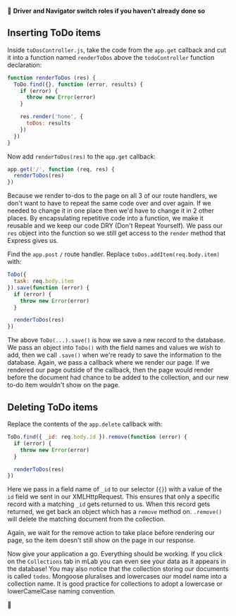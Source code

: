 :twisted_rightwards_arrows: **Driver and Navigator switch roles if you haven't already done so**

## Inserting ToDo items

Inside `toDosController.js`, take the code from the `app.get` callback and cut it into a function named `renderToDos` above the `todoController` function declaration:

```js
function renderToDos (res) {
  ToDo.find({}, function (error, results) {
    if (error) {
      throw new Error(error)
    }

    res.render('home', {
      toDos: results
    })
  })
}
```

Now add `renderToDos(res)` to the `app.get` callback:

```js
app.get('/', function (req, res) {
  renderToDos(res)
})
```

Because we render to-dos to the page on all 3 of our route handlers, we don't want to have to repeat the same code over and over again. If we needed to change it in one place then we'd have to change it in 2 other places. By encapsulating repetitive code into a function, we make it reusable and we keep our code DRY (Don't Repeat Yourself). We pass our `res` object into the function so we still get access to the `render` method that Express gives us.

Find the `app.post` `/` route handler. Replace `toDos.addItem(req.body.item)` with:

```js
ToDo({
  task: req.body.item
}).save(function (error) {
  if (error) {
    throw new Error(error)
  }

  renderToDos(res)
})
```

The above `ToDo(...).save()` is how we save a new record to the database. We pass an object into `ToDo()` with the field names and values we wish to add, then we call `.save()` when we're ready to save the information to the database. Again, we pass a callback where we render our page. If we rendered our page outside of the callback, then the page would render before the document had chance to be added to the collection, and our new to-do item wouldn't show on the page.

## Deleting ToDo items

Replace the contents of the `app.delete` callback with: 

```js
ToDo.find({ _id: req.body.id }).remove(function (error) {
  if (error) {
    throw new Error(error)
  }

  renderToDos(res)
})
```

Here we pass in a field name of `_id` to our selector (`{}`) with a value of the `id` field we sent in our XMLHttpRequest. This ensures that only a specific record with a matching `_id` gets returned to us. When this record gets returned, we get back an object which has a `remove` method on. `.remove()` will delete the matching document from the collection. 

Again, we wait for the remove action to take place before rendering our page, so the item doesn't still show on the page in our response.

Now give your application a go. Everything should be working. If you click on the `Collections` tab in mLab you can even see your data as it appears in the database! You may also notice that the collection storing our documents is called `todos`. Mongoose pluralises and lowercases our model name into a collection name. It is good practice for collections to adopt a lowercase or lowerCamelCase naming convention.

:tada:
